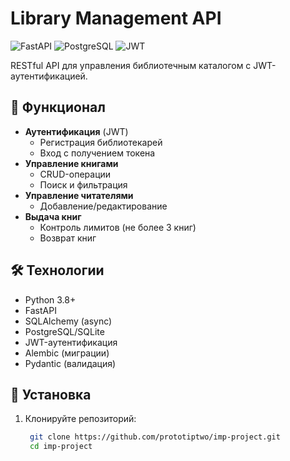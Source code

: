 # Library Management API

![FastAPI](https://img.shields.io/badge/FastAPI-005571?style=for-the-badge&logo=fastapi)
![PostgreSQL](https://img.shields.io/badge/PostgreSQL-316192?style=for-the-badge&logo=postgresql&logoColor=white)
![JWT](https://img.shields.io/badge/JWT-black?style=for-the-badge&logo=JSON%20web%20tokens)

RESTful API для управления библиотечным каталогом с JWT-аутентификацией.

## 📌 Функционал

- **Аутентификация** (JWT)
  - Регистрация библиотекарей
  - Вход с получением токена
- **Управление книгами**
  - CRUD-операции
  - Поиск и фильтрация
- **Управление читателями**
  - Добавление/редактирование
- **Выдача книг**
  - Контроль лимитов (не более 3 книг)
  - Возврат книг

## 🛠 Технологии

- Python 3.8+
- FastAPI
- SQLAlchemy (async)
- PostgreSQL/SQLite
- JWT-аутентификация
- Alembic (миграции)
- Pydantic (валидация)

## 🚀 Установка

1. Клонируйте репозиторий:
   ```bash
    git clone https://github.com/prototiptwo/imp-project.git
    cd imp-project
